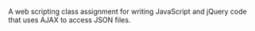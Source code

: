 A web scripting class assignment for writing JavaScript and jQuery code that uses AJAX to access JSON files.
